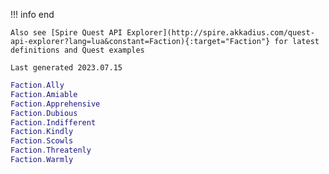 !!! info end

    Also see [Spire Quest API Explorer](http://spire.akkadius.com/quest-api-explorer?lang=lua&constant=Faction){:target="Faction"} for latest definitions and Quest examples

    Last generated 2023.07.15

``` lua
Faction.Ally
Faction.Amiable
Faction.Apprehensive
Faction.Dubious
Faction.Indifferent
Faction.Kindly
Faction.Scowls
Faction.Threatenly
Faction.Warmly

```
